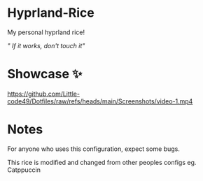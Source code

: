 # Hyprland-Rice
My personal hyprland rice!

*" If it works, don't touch it"*

# Showcase ✨
https://github.com/Little-code49/Dotfiles/raw/refs/heads/main/Screenshots/video-1.mp4

# Notes
For anyone who uses this configuration, expect some bugs.

This rice is modified and changed from other peoples configs eg. Catppuccin


